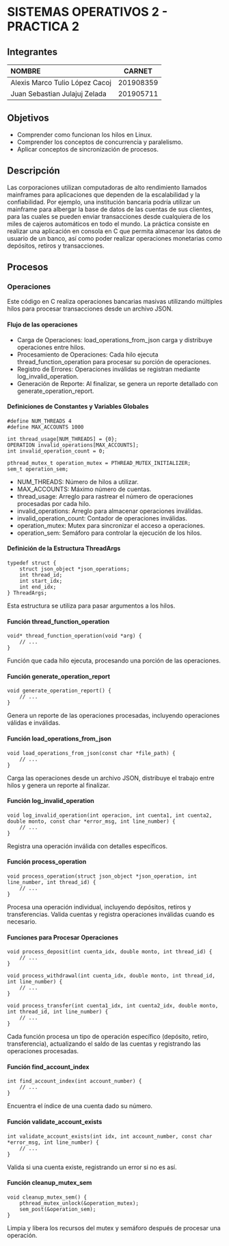 # SISTEMAS OPERATIVOS 2 - PRACTICA 2

## Integrantes
|NOMBRE|CARNET|
|:----------|:----------:|
|Alexis Marco Tulio López Cacoj|	201908359|
|Juan Sebastian Julajuj Zelada|	201905711|

## Objetivos
* Comprender como funcionan los hilos en Linux.
* Comprender los conceptos de concurrencia y paralelismo.
* Aplicar conceptos de sincronización de procesos.

## Descripción
Las corporaciones utilizan computadoras de alto rendimiento llamados mainframes para aplicaciones que dependen de la escalabilidad y la confiabilidad. Por ejemplo, una institución bancaria podría utilizar un mainframe para albergar la base de datos de las cuentas de sus clientes, para las cuales se pueden enviar transacciones desde cualquiera de los miles de cajeros automáticos en todo el mundo. La práctica consiste en realizar una aplicación en consola en C que permita almacenar los datos de usuario de un banco, así como poder realizar operaciones monetarias como depósitos, retiros y transacciones.

## Procesos

### Operaciones

Este código en C realiza operaciones bancarias masivas utilizando múltiples hilos para procesar transacciones desde un archivo JSON.


#### Flujo de las operaciones
* Carga de Operaciones: load_operations_from_json carga y distribuye operaciones entre hilos.
* Procesamiento de Operaciones: Cada hilo ejecuta thread_function_operation para procesar su porción de operaciones.
* Registro de Errores: Operaciones inválidas se registran mediante log_invalid_operation.
* Generación de Reporte: Al finalizar, se genera un reporte detallado con generate_operation_report.

#### Definiciones de Constantes y Variables Globales

    #define NUM_THREADS 4
    #define MAX_ACCOUNTS 1000
    
    int thread_usage[NUM_THREADS] = {0};
    OPERATION invalid_operations[MAX_ACCOUNTS];
    int invalid_operation_count = 0;
    
    pthread_mutex_t operation_mutex = PTHREAD_MUTEX_INITIALIZER;
    sem_t operation_sem;

* NUM_THREADS: Número de hilos a utilizar.
* MAX_ACCOUNTS: Máximo número de cuentas.
* thread_usage: Arreglo para rastrear el número de operaciones procesadas por cada hilo.
* invalid_operations: Arreglo para almacenar operaciones inválidas.
* invalid_operation_count: Contador de operaciones inválidas.
* operation_mutex: Mutex para sincronizar el acceso a operaciones.
* operation_sem: Semáforo para controlar la ejecución de los hilos.

#### Definición de la Estructura ThreadArgs

    typedef struct {
        struct json_object *json_operations;
        int thread_id;
        int start_idx;
        int end_idx;
    } ThreadArgs;
    
Esta estructura se utiliza para pasar argumentos a los hilos.

#### Función thread_function_operation

    void* thread_function_operation(void *arg) {
        // ...
    }
    
Función que cada hilo ejecuta, procesando una porción de las operaciones.


#### Función generate_operation_report

    void generate_operation_report() {
        // ...
    }
Genera un reporte de las operaciones procesadas, incluyendo operaciones válidas e inválidas.

#### Función load_operations_from_json

    void load_operations_from_json(const char *file_path) {
        // ...
    }
Carga las operaciones desde un archivo JSON, distribuye el trabajo entre hilos y genera un reporte al finalizar.


#### Función log_invalid_operation

    void log_invalid_operation(int operacion, int cuenta1, int cuenta2, double monto, const char *error_msg, int line_number) {
        // ...
    }
Registra una operación inválida con detalles específicos.

#### Función process_operation

    void process_operation(struct json_object *json_operation, int line_number, int thread_id) {
        // ...
    }

Procesa una operación individual, incluyendo depósitos, retiros y transferencias. Valida cuentas y registra operaciones inválidas cuando es necesario.

#### Funciones para Procesar Operaciones

    void process_deposit(int cuenta_idx, double monto, int thread_id) {
        // ...
    }
    
    void process_withdrawal(int cuenta_idx, double monto, int thread_id, int line_number) {
        // ...
    }
    
    void process_transfer(int cuenta1_idx, int cuenta2_idx, double monto, int thread_id, int line_number) {
        // ...
    }

Cada función procesa un tipo de operación específico (depósito, retiro, transferencia), actualizando el saldo de las cuentas y registrando las operaciones procesadas.

#### Función find_account_index

    int find_account_index(int account_number) {
        // ...
    }
Encuentra el índice de una cuenta dado su número.

#### Función validate_account_exists

    int validate_account_exists(int idx, int account_number, const char *error_msg, int line_number) {
        // ...
    }
    
Valida si una cuenta existe, registrando un error si no es así.


#### Función cleanup_mutex_sem

    void cleanup_mutex_sem() {
        pthread_mutex_unlock(&operation_mutex);
        sem_post(&operation_sem);
    }
    
Limpia y libera los recursos del mutex y semáforo después de procesar una operación.


